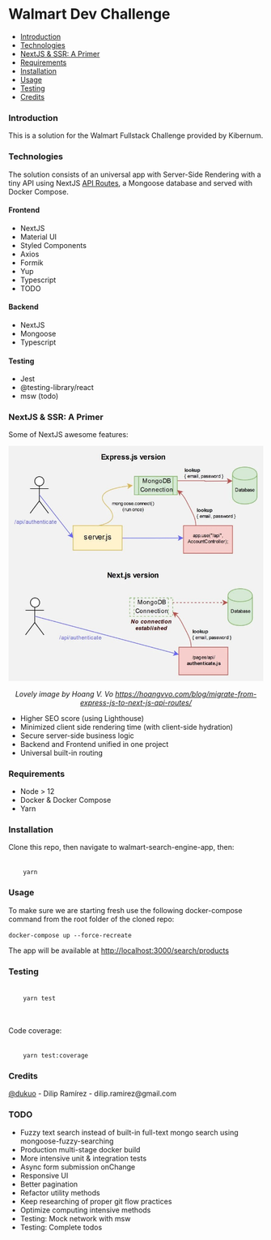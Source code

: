 <h1>Walmart Dev Challenge</h1>

<ul>
    <li><a href="#introduction">Introduction</a></li>
    <li><a href="#technologies">Technologies</a></li>
    <li><a href="#ssr">NextJS & SSR: A Primer</a></li>
    <li><a href="#requirements">Requirements</a></li>
    <li><a href="#installation">Installation</a></li>
    <li><a href="#usage">Usage</a></li>
    <li><a href="#test">Testing</a></li>
    <li><a href="#Credits">Credits</a></li>
</ul>


<h3 id="introduction">Introduction</h3>
<p>This is a solution for the Walmart Fullstack Challenge provided by Kibernum.</p>

<h3 id="technologies">Technologies</h3>
<p>The solution consists of an universal app with Server-Side Rendering with a tiny API using NextJS <a href="https://nextjs.org/docs/api-routes/introduction">API Routes</a>, a Mongoose database and served with Docker Compose.</p>
<h4>Frontend</h4>
<ul>
    <li>NextJS</li>
    <li>Material UI</li>
    <li>Styled Components</li>
    <li>Axios</li>
    <li>Formik</li>
    <li>Yup</li>
    <li>Typescript</li>
    <li>TODO</li>
</ul>
<h4>Backend</h4>
<ul>
    <li>NextJS</li>
    <li>Mongoose</li>
    <li>Typescript</li>
</ul>

<h4>Testing</h4>
<ul>
    <li>Jest</li>
    <li>@testing-library/react</li>
    <li>msw (todo)</li>
</ul>


</ul>
<h3 id="ssr">NextJS & SSR: A Primer</h3>
<p>Some of NextJS awesome features:</p>
<img src="expressAndNextJS.jpg" />
<p style="text-align:center;"><caption><i>Lovely image by Hoang V. Vo <a href="https://hoangvvo.com/blog/migrate-from-express-js-to-next-js-api-routes/">https://hoangvvo.com/blog/migrate-from-express-js-to-next-js-api-routes/</a></i></caption></p>
<ul>
    <li>Higher SEO score (using Lighthouse)</li>
    <li>Minimized client side rendering time (with client-side hydration)</li>
    <li>Secure server-side business logic</li>
    <li>Backend and Frontend unified in one project</li>
    <li>Universal built-in routing</li>
</ul>
<h3 id="requirements">Requirements</h3>
<ul>
    <li>Node > 12</li>
    <li>Docker & Docker Compose</li>
    <li>Yarn</li>
</ul>
<h3 id="installation">Installation</h3>
<p>Clone this repo, then navigate to walmart-search-engine-app, then:</p>
<code>
    yarn
</code>
<h3 id="usage">Usage</h3>
<p>To make sure we are starting fresh use the following docker-compose command from the root folder of the cloned repo:</p>
<code>docker-compose up --force-recreate</code>
<p>The app will be available at <a href="http://localhost:3000/search/products">http://localhost:3000/search/products</a></p>
<h3 id="test">Testing</h3>

<code>
    yarn test
</code>
<br />
<br />
<p>Code coverage:</p>
<code>
    yarn test:coverage
</code>


<h3 id="Credits">Credits</h3>
<p><a href="https://github.com/dukuo">@dukuo</a> - Dilip Ramírez - dilip.ramirez@gmail.com</p>

<h3 id="#todo">TODO</h3>
<ul>
    <li>Fuzzy text search instead of built-in full-text mongo search using mongoose-fuzzy-searching</li>
    <li>Production multi-stage docker build</li>
    <li>More intensive unit & integration tests</li>
    <li>Async form submission onChange</li>
    <li>Responsive UI</li>
    <li>Better pagination</li>
    <li>Refactor utility methods</li>
    <li>Keep researching of proper git flow practices</li>
    <li>Optimize computing intensive methods</li>
    <li>Testing: Mock network with msw</li>
    <li>Testing: Complete todos</li>
</ul>